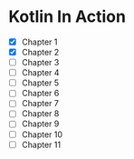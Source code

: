 # Kotlin In Action

-  [x] Chapter 1
-  [x] Chapter 2
-  [ ] Chapter 3
-  [ ] Chapter 4
-  [ ] Chapter 5
-  [ ] Chapter 6
-  [ ] Chapter 7
-  [ ] Chapter 8
-  [ ] Chapter 9
-  [ ] Chapter 10
-  [ ] Chapter 11
